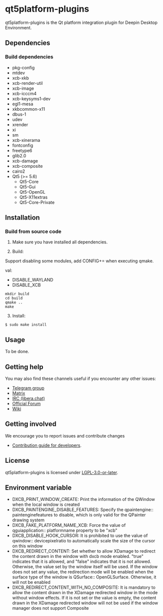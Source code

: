 # qt5platform-plugins


qt5platform-plugins is the Qt platform integration plugin for Deepin Desktop Environment.

## Dependencies

### Build dependencies

* pkg-config
* mtdev
* xcb-xkb
* xcb-render-util
* xcb-image
* xcb-icccm4
* xcb-keysyms1-dev
* egl1-mesa
* xkbcommon-x11
* dbus-1
* udev
* xrender
* xi
* sm
* xcb-xinerama
* fontconfig
* freetype6
* glib2.0
* xcb-damage
* xcb-composite
* cairo2
* Qt5 (>= 5.6)
  * Qt5-Core
  * Qt5-Gui
  * Qt5-OpenGL
  * Qt5-X11extras
  * Qt5-Core-Private

## Installation

### Build from source code

1. Make sure you have installed all dependencies.

2. Build:

Support disabling some modules, add CONFIG+=<val> when executing qmake.

val:

- DISABLE_WAYLAND
- DISABLE_XCB

```
mkdir build
cd build
qmake ..
make
```

3. Install:
```
$ sudo make install
```

## Usage

To be done.

## Getting help

You may also find these channels useful if you encounter any other issues:

* [Telegram group](https://t.me/deepin)
* [Matrix](https://matrix.to/#/#deepin-community:matrix.org)
* [IRC (libera.chat)](https://web.libera.chat/#deepin-community)
* [Official Forum](https://bbs.deepin.org/)
* [Wiki](https://wiki.deepin.org/)

## Getting involved

We encourage you to report issues and contribute changes

* [Contribution guide for developers](https://github.com/linuxdeepin/developer-center/wiki/Contribution-Guidelines-for-Developers-en).

## License

qt5platform-plugins is licensed under [LGPL-3.0-or-later](LICENSE).

## Environment variable

* DXCB_PRINT_WINDOW_CREATE: Print the information of the QWindow when the local window is created
* DXCB_PAINTENGINE_DISABLE_FEATURES: Specify the qpaintengine:: paintenginefeatures to disable, which is only valid for the QPainter drawing system
* DXCB_FAKE_PLATFORM_NAME_XCB: Force the value of qguiapplication:: platformname property to be "xcb"
* DXCB_DISABLE_HOOK_CURSOR: It is prohibited to use the value of qwindow:: devicepixelratio to automatically scale the size of the cursor on this window
* DXCB_REDIRECT_CONTENT: Set whether to allow XDamage to redirect the content drawn in the window with dxcb mode enabled. "true" indicates that it is allowed, and "false" indicates that it is not allowed. Otherwise, the value set by the window itself will be used. If the window does not set any value, the redirection mode will be enabled when the surface type of the window is QSurface:: OpenGLSurface. Otherwise, it will not be enabled
* DXCB_REDIRECT_CONTENT_WITH_NO_COMPOSITE: It is mandatory to allow the content drawn in the XDamage redirected window in the mode without window effects. If it is not set or the value is empty, the content drawn in the XDamage redirected window will not be used if the window manager does not support Composite
